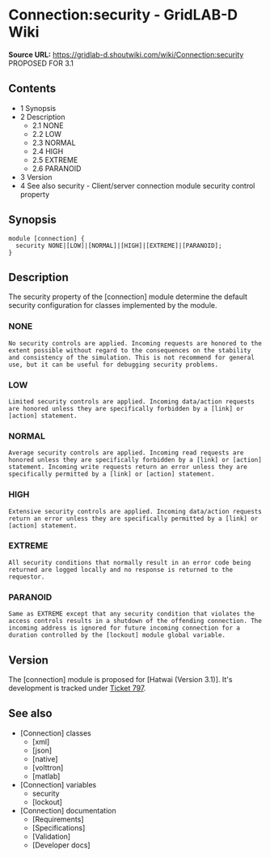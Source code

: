 # Connection:security - GridLAB-D Wiki

**Source URL:** https://gridlab-d.shoutwiki.com/wiki/Connection:security
PROPOSED FOR 3.1 

## Contents

  * 1 Synopsis
  * 2 Description
    * 2.1 NONE
    * 2.2 LOW
    * 2.3 NORMAL
    * 2.4 HIGH
    * 2.5 EXTREME
    * 2.6 PARANOID
  * 3 Version
  * 4 See also
security \- Client/server connection module security control property 

## Synopsis
    
    
    module [connection] {
      security NONE|[LOW]|[NORMAL]|[HIGH]|[EXTREME]|[PARANOID];
    }
    

## Description

The security property of the [connection] module determine the default security configuration for classes implemented by the module. 

### NONE

    No security controls are applied. Incoming requests are honored to the extent possible without regard to the consequences on the stability and consistency of the simulation. This is not recommend for general use, but it can be useful for debugging security problems.

### LOW

    Limited security controls are applied. Incoming data/action requests are honored unless they are specifically forbidden by a [link] or [action] statement.

### NORMAL

    Average security controls are applied. Incoming read requests are honored unless they are specifically forbidden by a [link] or [action] statement. Incoming write requests return an error unless they are specifically permitted by a [link] or [action] statement.

### HIGH

    Extensive security controls are applied. Incoming data/action requests return an error unless they are specifically permitted by a [link] or [action] statement.

### EXTREME

    All security conditions that normally result in an error code being returned are logged locally and no response is returned to the requestor.

### PARANOID

    Same as EXTREME except that any security condition that violates the access controls results in a shutdown of the offending connection. The incoming address is ignored for future incoming connection for a duration controlled by the [lockout] module global variable.

## Version

The [connection] module is proposed for [Hatwai (Version 3.1)]. It's development is tracked under [Ticket 797](http://sourceforge.net/p/gridlab-d/tickets/797). 

## See also

  * [Connection] classes 
    * [xml]
    * [json]
    * [native]
    * [volttron]
    * [matlab]
  * [Connection] variables 
    * security
    * [lockout]
  * [Connection] documentation 
    * [Requirements]
    * [Specifications]
    * [Validation]
    * [Developer docs]
